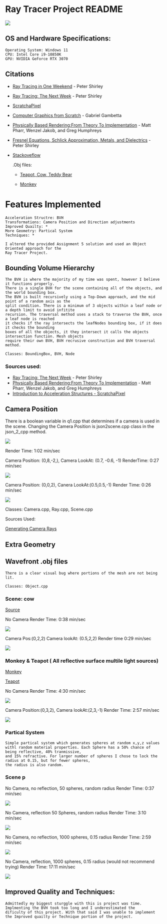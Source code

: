 # Ray Tracer Project README

![](src/screenshots/intro.png)
## OS and Hardware Specifications: 
	Operating System: Windows 11
	CPU: Intel Core i9-10850K
	GPU: NVIDIA GeForce RTX 3070

## Citations 

* [Ray Tracing in One Weekend](https://raytracing.github.io/books/RayTracingInOneWeekend.html#)  - Peter Shirley

* [Ray Tracing: The Next Week](https://raytracing.github.io/books/RayTracingTheNextWeek.html#) - Peter Shirley
* [ScratchaPixel](https://www.scratchapixel.com/index.php?redirect) 
* [Computer Graphics from Scratch](https://gabrielgambetta.com/computer-graphics-from-scratch/) - Gabriel Gambetta
* [Physically Based Rendering:From Theory To Implementation](https://pbr-book.org/) - Matt Pharr, Wenzel Jakob, and Greg Humphreys
* [Fresnel Equations, Schlick Approximation, Metals, and Dielectrics](http://psgraphics.blogspot.com/2020/03/fresnel-equations-schlick-approximation.html) - Peter Shirley
* [Stackoveflow](https://stackoverflow.com/)
 
	.Obj files:
	* [Teapot, Cow, Teddy Bear](https://groups.csail.mit.edu/graphics/classes/6.837/F03/models/)

	* [Monkey](https://github.com/kivy/kivy/tree/master/examples/3Drendering)
	

# Features Implemented
	Acceleration Structre: BVH
	Transformations: Camera Position and Direction adjustments
	Improved Quailty: *
	More Geometry: Partical System
	Techniques: *
	
	I altered the provided Assignment 5 solution and used an Object Oriented approach for the
	Ray Tracer Project. 



## Bounding Volume Hierarchy 
	The BVH is where the majority of my time was spent, however I believe it functions properly.
	There is a single BVH for the scene containing all of the objects, and the world bounding box.
	The BVH is built recursively using a Top-Down approach, and the mid point of a random axis as the 
	split condition. There is a minimum of 3 objects within a leaf node or a depth limit to avoid infitite
	recursion. The traversal method uses a stack to traverse the BVH, once a leaf node is reached
	it checks if the ray intersects the leafNodes bounding box, if it does it checks the bounding 
	boxes of all the objects, it they intersect it calls the objects intersection function. Mesh objects
	require their own BVH, BVH recrusive construction and BVH traversal method. 
	
	Classes: BoundingBox, BVH, Node 
	

### Sources used: 
* [Ray Tracing: The Next Week](https://raytracing.github.io/books/RayTracingTheNextWeek.html#) - Peter Shirley
* [Physically Based Rendering:From Theory To Implementation](https://pbr-book.org/) - Matt Pharr, Wenzel Jakob, and Greg Humphreys
* [Introduction to Acceleration Structures - ScratchaPixel](https://www.scratchapixel.com/lessons/3d-basic-rendering/introduction-acceleration-structure)

## Camera Position
	
There is a boolean variable in q1.cpp that determines if a camera is used in the scene. Changing the Camera Position is json2scene.cpp class in the json_2_cpp method.

![](./screenshots/scenehnocamera.png)
	
Render Time: 1:02 min/sec


Camera Position: (0,8,-2,), Camera LookAt: (0.7, -0.6, -1) RenderTime: 0:27 min/sec

![](./screenshots/scenehcamerapos1.png)

 

Camera Position: (0,0,2),  Canera LookAt:(0.5,0.5,-1) Render Time: 0:26 min/sec

![](./screenshots/scenehcamerapos2.png)

Classes: Camera.cpp, Ray.cpp, Scene.cpp

Sources Used: 

[Generating Camera Rays](https://www.scratchapixel.com/lessons/3d-basic-rendering/ray-tracing-generating-camera-rays)

## Extra Geometry
## Wavefront .obj files 

	There is a clear visual bug where portions of the mesh are not being lit.

	Classes: Object.cpp
### Scene: cow
	
[Source](https://groups.csail.mit.edu/graphics/classes/6.837/F03/models/)

 No Camera Render Time: 0:38 min/sec

  ![](./screenshots/scenecownocamera.png)



 Camera Pos:(0,2,2) Camera lookAt: (0.5,2,2)  Render time 0:29 min/sec

 ![](src/screenshots/scenecowcamera.png)


 ### Monkey & Teapot ( All reflective surface multile light sources)
 
 [Monkey](https://github.com/kivy/kivy/tree/master/examples/3Drendering) 

 [Teapot](https://groups.csail.mit.edu/graphics/classes/6.837/F03/models/)

 No Camera  Render Time: 4:30 min/sec

 ![](./screenshots/monkeyteapotnocam.png)



 Camera Position:(0,3,2), Camera lookAt:(2,3,-1)  Render Time: 2:57 min/sec
 
 ![](./screenshots/monkeyteapotcam.png)



 ### Partical System 

	Simple partical system which generates spheres at random x,y,z values
	withl random material properties. Each Sphere has a 50% chance of being reflective, 40% tranmissive,
	and 15% refractive. For larger number of spheres I chose to lock the radius at 0.15, but for fewer spheres,
	the radius is also random. 

### Scene p

No Camera, no reflection, 50 spheres, random radius  Render Time: 0:37 min/sec

![](./screenshots/particalnocam.png)


No Camera, reflection 50 Spheres, random radius  Render Time: 3:10 min/sec

![](src/screenshots/particalnocamreflection.png) 


No Camera, no reflection, 1000 spheres, 0.15 radius Render Time: 2:59 min/sec

![](src/screenshots/1000noref.png) 


No Camera, reflection, 1000 spheres, 0.15 radius (would not recommend trying)  Render Time: 17:11 min/sec

![](src/screenshots/1000reflections.png) 



## Improved Quality and Techniques:
	Admittedly my biggest sturggle with this is project was time. Implmenting the BVH took too long and I underestimated the
	dificulty of this project. With that said I was unable to implement the Improved quailty or Technique portion of the project.
	


	
